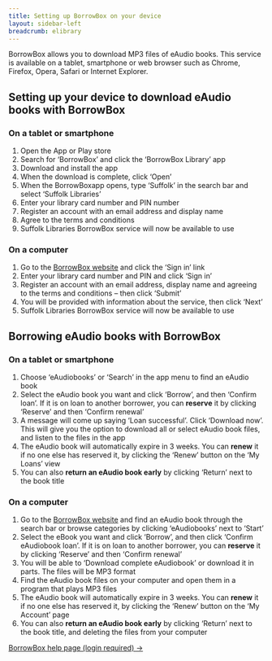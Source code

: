 ```yaml
---
title: Setting up BorrowBox on your device
layout: sidebar-left
breadcrumb: elibrary
---
```

BorrowBox allows you to download MP3 files of eAudio books. This service is available on a tablet, smartphone or web browser such as Chrome, Firefox, Opera, Safari or Internet Explorer.

## Setting up your device to download eAudio books with BorrowBox

### On a tablet or smartphone

1. Open the App or Play store
2. Search for ‘BorrowBox’ and click the ‘BorrowBox Library’ app
3. Download and install the app
4. When the download is complete, click ‘Open’
5. When the BorrowBoxapp opens, type ‘Suffolk’ in the search bar and select ‘Suffolk Libraries’
6. Enter your library card number and PIN number
7. Register an account with an email address and display name
8. Agree to the terms and conditions
9. Suffolk Libraries BorrowBox service will now be available to use

### On a computer

1. Go to the [BorrowBox website](http://library.bolindadigital.com/suffolk) and click the ‘Sign in’ link
2. Enter your library card number and PIN and click ‘Sign in’
3. Register an account with an email address, display name and agreeing to the terms and conditions – then click ‘Submit’
4. You will be provided with information about the service, then click ‘Next’
5. Suffolk Libraries BorrowBox service will now be available to use

## Borrowing eAudio books with BorrowBox

### On a tablet or smartphone

1. Choose ‘eAudiobooks’ or ‘Search’ in the app menu to find an eAudio book
2. Select the eAudio book you want and click ‘Borrow’, and then ‘Confirm loan’. If it is on loan to another borrower, you can **reserve** it by clicking ‘Reserve’ and then ‘Confirm renewal’
3. A message will come up saying ‘Loan successful’. Click ‘Download now’. This will give you the option to download all or select eAudio book files, and listen to the files in the app
4. The eAudio book will automatically expire in 3 weeks. You can **renew** it if no one else has reserved it, by clicking the ‘Renew’ button on the ‘My Loans’ view
5. You can also **return an eAudio book early** by clicking ‘Return’ next to the book title

### On a computer

1. Go to the [BorrowBox website](http://library.bolindadigital.com/suffolk) and find an eAudio book through the search bar or browse categories by clicking ‘eAudiobooks’ next to ‘Start’
2. Select the eBook you want and click ‘Borrow’, and then click ‘Confirm eAudiobook loan’. If it is on loan to another borrower, you can **reserve** it by clicking ‘Reserve’ and then ‘Confirm renewal’
3. You will be able to ‘Download complete eAudiobook’ or download it in parts. The files will be MP3 format
4. Find the eAudio book files on your computer and open them in a program that plays MP3 files
5. The eAudio book will automatically expire in 3 weeks. You can **renew** it if no one else has reserved it, by clicking the ‘Renew’ button on the ‘My Account’ page
6. You can also **return an eAudio book early** by clicking ‘Return’ next to the book title, and deleting the files from your computer

[BorrowBox help page (login required) →](https://fe.bolindadigital.com/wldcs_bol_fo/b2i/help.html?fromPage=1&amp;b2bSite=4172)
